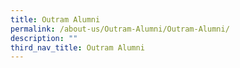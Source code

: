 ```yaml
---
title: Outram Alumni
permalink: /about-us/Outram-Alumni/Outram-Alumni/
description: ""
third_nav_title: Outram Alumni
---
```

